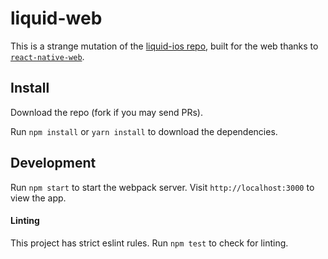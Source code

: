 # liquid-web

This is a strange mutation of the [liquid-ios repo](https://github.com/liquidvote/liquid-ios), built for the web thanks to [`react-native-web`](https://github.com/necolas/react-native-web).

## Install

Download the repo (fork if you may send PRs).

Run `npm install` or `yarn install` to download the dependencies.

## Development

Run `npm start` to start the webpack server. Visit `http://localhost:3000` to view the app.

#### Linting
This project has strict eslint rules. Run `npm test` to check for linting.
